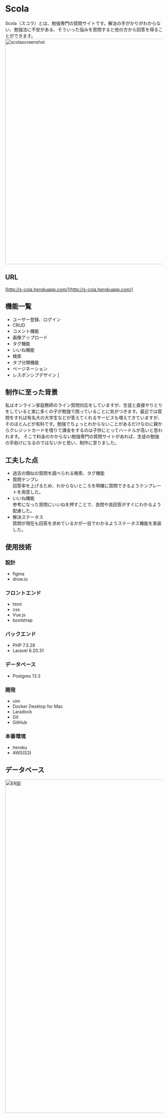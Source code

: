 # Scola
Scola（スコラ）とは、勉強専門の質問サイトです。解法の手がかりがわからない、勉強法に不安がある、そういった悩みを質問すると他の方から回答を得ることができます。
<img width="719" alt="scolascreenshot" src="https://user-images.githubusercontent.com/82514969/128848834-cecd1e0c-7f6c-4e46-a542-ba8cb3136ce7.png">

## URL
[http://s-cola.herokuapp.com/](http://s-cola.herokuapp.com/)

## 機能一覧
* ユーザー登録、ログイン
* CRUD
* コメント機能
* 画像アップロード
* タグ機能
* いいね機能
* 検索
* タブ分類機能
* ページネーション
* レスポンシブデザイン
[
## 制作に至った背景
私はオンライン家庭教師のライン質問対応をしていますが、生徒と直接やりとりをしていると実に多くの子が勉強で困っていることに気がつきます。最近では質問をすれば有名大の大学生などが答えてくれるサービスも増えてきていますが、そのほとんどが有料です。勉強でちょっとわからないことがあるだけなのに親からクレジットカードを借りて課金をするのは子供にとってハードルが高いと思われます。
そこで料金のかからない勉強専門の質問サイトがあれば、生徒の勉強の手助けになるのではないかと思い、制作に至りました。


## 工夫した点
* 過去の類似の質問を調べられる検索、タグ機能
* 質問テンプレ<br>
  回答率を上げるため、わからないところを明確に質問できるようテンプレートを用意した。
* いいね機能<br>
  参考になった質問にいいねを押すことで、良問や良回答がすぐにわかるよう配慮した。
* 解決ステータス<br>
  質問が現在も回答を求めているかが一目でわかるようステータス機能を実装した。

## 使用技術

### 設計
* figma
* drow.io

### フロントエンド
* html
* css
* Vue.js
* bootstrap

### バックエンド
* PHP 7.3.28
* Laravel 6.20.31

### データベース
* Postgres 13.3

### 開発
* vim
* Docker Desktop for Mac
* Laradock
* Git
* GitHub

### 本番環境
* heroku
* AWS(S3)

## データベース
<img width="1064" alt="ER図" src="https://user-images.githubusercontent.com/82514969/128861051-1fef2a0f-7d5e-45be-a355-52128e66f997.png">


